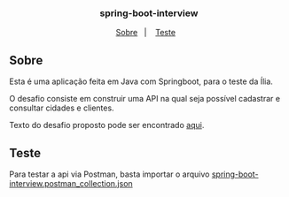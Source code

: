 <h3 align="center">
  spring-boot-interview
</h3>


<p align="center">
  <a href="#-sobre">Sobre</a>&nbsp;&nbsp;&nbsp;|&nbsp;&nbsp;&nbsp;
  <a href="#-teste">Teste</a>&nbsp;&nbsp;&nbsp;
</p>

## **Sobre**
Esta é uma aplicação feita em Java com Springboot, para o teste da Ília.

O desafio consiste em construir uma API na qual seja possível cadastrar e consultar cidades e clientes.

Texto do desafio proposto pode ser encontrado [aqui](https://github.com/gustavodallanora/spring-boot-interview).

## **Teste**
Para testar a api via Postman, basta importar o arquivo [spring-boot-interview.postman_collection.json](https://github.com/MateusTymoniuk/spring-boot-interview/blob/main/spring-boot-interview.postman_collection.json)